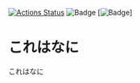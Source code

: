 [![Actions Status](https://github.com/halc-git/Halc-Library/workflows/verify/badge.svg)](https://github.com/halc-git/Halc-Library/actions) ![Badge](https://cp-logo.vercel.app/atcoder/hirayuu_At) [![Badge](https://cp-logo.vercel.app/codeforces/hirayuu_cf)]
# これはなに
これはなに
